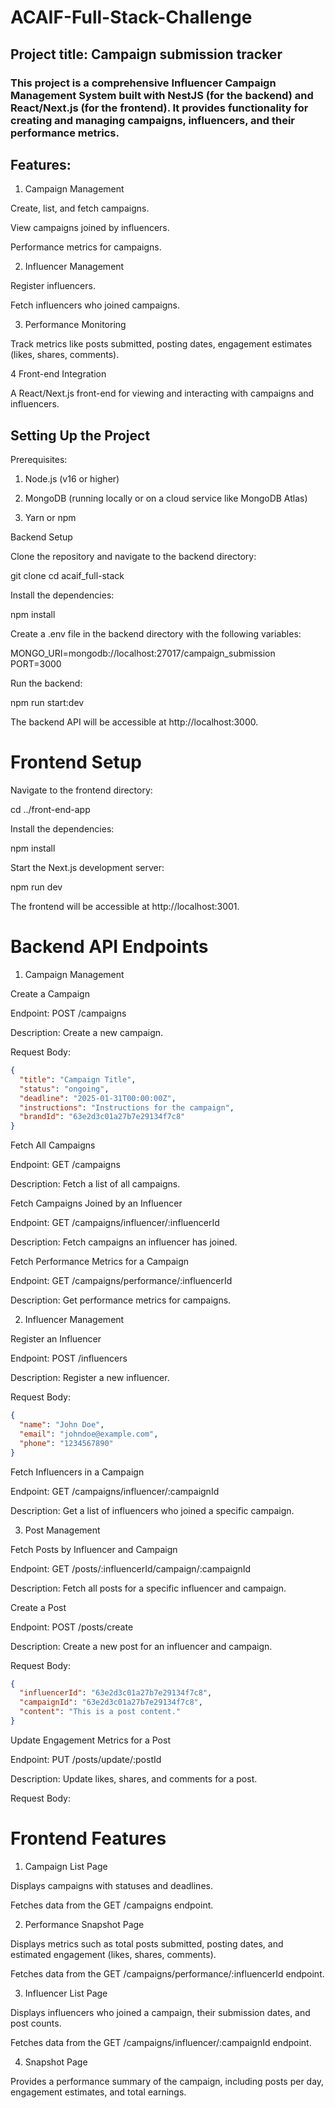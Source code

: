 # ACAIF-Full-Stack-Challenge
## Project title: Campaign submission tracker
### This project is a comprehensive Influencer Campaign Management System built with NestJS (for the backend) and React/Next.js (for the frontend). It provides functionality for creating and managing campaigns, influencers, and their performance metrics.

## Features:

1. Campaign Management

Create, list, and fetch campaigns.

View campaigns joined by influencers.

Performance metrics for campaigns.

2. Influencer Management

Register influencers.

Fetch influencers who joined campaigns.

3. Performance Monitoring

Track metrics like posts submitted, posting dates, engagement estimates (likes, shares, comments).

4 Front-end Integration

A React/Next.js front-end for viewing and interacting with campaigns and influencers.


## Setting Up the Project

Prerequisites:

1. Node.js (v16 or higher)

2. MongoDB (running locally or on a cloud service like MongoDB Atlas)

3. Yarn or npm

Backend Setup

Clone the repository and navigate to the backend directory:

git clone <repository-url>
cd acaif_full-stack

Install the dependencies:

npm install

Create a .env file in the backend directory with the following variables:

MONGO_URI=mongodb://localhost:27017/campaign_submission
PORT=3000

Run the backend:

npm run start:dev

The backend API will be accessible at http://localhost:3000.

# Frontend Setup

Navigate to the frontend directory:

cd ../front-end-app

Install the dependencies:

npm install

Start the Next.js development server:

npm run dev

The frontend will be accessible at http://localhost:3001.




# Backend API Endpoints

1. Campaign Management

Create a Campaign

Endpoint: POST /campaigns

Description: Create a new campaign.

Request Body:

```json
{
  "title": "Campaign Title",
  "status": "ongoing",
  "deadline": "2025-01-31T00:00:00Z",
  "instructions": "Instructions for the campaign",
  "brandId": "63e2d3c01a27b7e29134f7c8"
}
```

Fetch All Campaigns

Endpoint: GET /campaigns

Description: Fetch a list of all campaigns.

Fetch Campaigns Joined by an Influencer

Endpoint: GET /campaigns/influencer/:influencerId

Description: Fetch campaigns an influencer has joined.

Fetch Performance Metrics for a Campaign

Endpoint: GET /campaigns/performance/:influencerId

Description: Get performance metrics for campaigns.

2. Influencer Management

Register an Influencer

Endpoint: POST /influencers

Description: Register a new influencer.

Request Body:

```json
{
  "name": "John Doe",
  "email": "johndoe@example.com",
  "phone": "1234567890"
}
```

Fetch Influencers in a Campaign

Endpoint: GET /campaigns/influencer/:campaignId

Description: Get a list of influencers who joined a specific campaign.

3. Post Management

Fetch Posts by Influencer and Campaign

Endpoint: GET /posts/:influencerId/campaign/:campaignId

Description: Fetch all posts for a specific influencer and campaign.

Create a Post

Endpoint: POST /posts/create

Description: Create a new post for an influencer and campaign.

Request Body:

```json
{
  "influencerId": "63e2d3c01a27b7e29134f7c8",
  "campaignId": "63e2d3c01a27b7e29134f7c8",
  "content": "This is a post content."
}
```

Update Engagement Metrics for a Post

Endpoint: PUT /posts/update/:postId

Description: Update likes, shares, and comments for a post.

Request Body:


# Frontend Features

1. Campaign List Page

Displays campaigns with statuses and deadlines.

Fetches data from the GET /campaigns endpoint.

2. Performance Snapshot Page

Displays metrics such as total posts submitted, posting dates, and estimated engagement (likes, shares, comments).

Fetches data from the GET /campaigns/performance/:influencerId endpoint.

3. Influencer List Page

Displays influencers who joined a campaign, their submission dates, and post counts.

Fetches data from the GET /campaigns/influencer/:campaignId endpoint.

4. Snapshot Page

Provides a performance summary of the campaign, including posts per day, engagement estimates, and total earnings.

